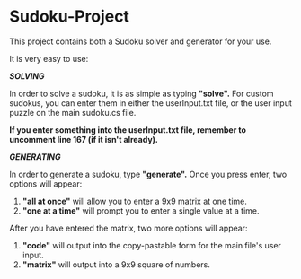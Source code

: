# Sudoku-Project
This project contains both a Sudoku solver and generator for your use.

It is very easy to use:



<i><b>SOLVING</b></i>



In order to solve a sudoku, it is as simple as typing <b>"solve".</b>
For custom sudokus, you can enter them in either the userInput.txt file, or the user input puzzle on the main sudoku.cs file.

<b>If you enter something into the userInput.txt file, remember to uncomment line 167 (if it isn't already).</b>



<i><b>GENERATING</b></i>



In order to generate a sudoku, type <b>"generate".</b>
Once you press enter, two options will appear:

1) <b>"all at once"</b> will allow you to enter a 9x9 matrix at one time.
2) <b>"one at a time"</b> will prompt you to enter a single value at a time.

After you have entered the matrix, two more options will appear:

1) <b>"code"</b> will output into the copy-pastable form for the main file's user input.
2) <b>"matrix"</b> will output into a 9x9 square of numbers.
